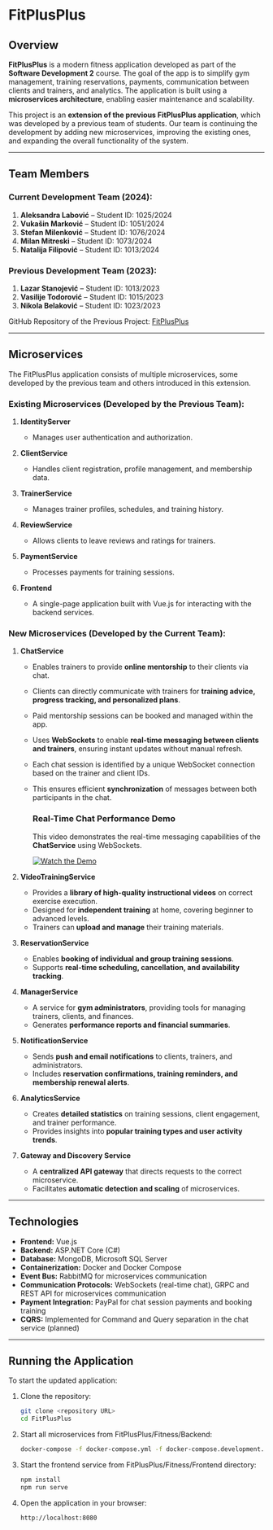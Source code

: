 # FitPlusPlus

## Overview

**FitPlusPlus** is a modern fitness application developed as part of the **Software Development 2** course. The goal of the app is to simplify gym management, training reservations, payments, communication between clients and trainers, and analytics. The application is built using a **microservices architecture**, enabling easier maintenance and scalability.

This project is an **extension of the previous FitPlusPlus application**, which was developed by a previous team of students. Our team is continuing the development by adding new microservices, improving the existing ones, and expanding the overall functionality of the system.

---

## Team Members

### Current Development Team (2024):

1. **Aleksandra Labović** – Student ID: 1025/2024&#x20;
2. **Vukašin Marković** – Student ID: 1051/2024
3. **Stefan Milenković** – Student ID: 1076/2024&#x20;
4. **Milan Mitreski** – Student ID: 1073/2024
5. **Natalija Filipović** – Student ID: 1013/2024

### Previous Development Team (2023):

1. **Lazar Stanojević** – Student ID: 1013/2023
2. **Vasilije Todorović** – Student ID: 1015/2023
3. **Nikola Belaković** – Student ID: 1023/2023

GitHub Repository of the Previous Project: [FitPlusPlus](https://github.com/lazars01/FitPlusPlus)

---

## Microservices

The FitPlusPlus application consists of multiple microservices, some developed by the previous team and others introduced in this extension.

### Existing Microservices (Developed by the Previous Team):

1. **IdentityServer**
   - Manages user authentication and authorization.

2. **ClientService**
   - Handles client registration, profile management, and membership data.

3. **TrainerService**
   - Manages trainer profiles, schedules, and training history.

4. **ReviewService**
   - Allows clients to leave reviews and ratings for trainers.

5. **PaymentService**
   - Processes payments for training sessions.

6. **Frontend**
   - A single-page application built with Vue.js for interacting with the backend services.

### New Microservices (Developed by the Current Team):

1. **ChatService**
   - Enables trainers to provide **online mentorship** to their clients via chat.
   - Clients can directly communicate with trainers for **training advice, progress tracking, and personalized plans**.
   - Paid mentorship sessions can be booked and managed within the app.
   - Uses **WebSockets** to enable **real-time messaging between clients and trainers**, ensuring instant updates without manual refresh.
   - Each chat session is identified by a unique WebSocket connection based on the trainer and client IDs.
   - This ensures efficient **synchronization** of messages between both participants in the chat.

      ### Real-Time Chat Performance Demo  
   
      This video demonstrates the real-time messaging capabilities of the **ChatService** using WebSockets.  
      
      [![Watch the Demo](https://img.youtube.com/vi/-41OJeE9N1I/0.jpg)](https://youtu.be/-41OJeE9N1I)  

2. **VideoTrainingService**
   - Provides a **library of high-quality instructional videos** on correct exercise execution.
   - Designed for **independent training** at home, covering beginner to advanced levels.
   - Trainers can **upload and manage** their training materials.

3. **ReservationService**
   - Enables **booking of individual and group training sessions**.
   - Supports **real-time scheduling, cancellation, and availability tracking**.

4. **ManagerService**
   - A service for **gym administrators**, providing tools for managing trainers, clients, and finances.
   - Generates **performance reports and financial summaries**.

5. **NotificationService**
   - Sends **push and email notifications** to clients, trainers, and administrators.
   - Includes **reservation confirmations, training reminders, and membership renewal alerts**.

6. **AnalyticsService**
   - Creates **detailed statistics** on training sessions, client engagement, and trainer performance.
   - Provides insights into **popular training types and user activity trends**.

7. **Gateway and Discovery Service**
   - A **centralized API gateway** that directs requests to the correct microservice.
   - Facilitates **automatic detection and scaling** of microservices.

---

## Technologies

- **Frontend:** Vue.js
- **Backend:** ASP.NET Core (C#)
- **Database:** MongoDB, Microsoft SQL Server
- **Containerization:** Docker and Docker Compose
- **Event Bus:** RabbitMQ for microservices communication
- **Communication Protocols:** WebSockets (real-time chat), GRPC and REST API for microservices communication
- **Payment Integration:** PayPal for chat session payments and booking training
- **CQRS:** Implemented for Command and Query separation in the chat service (planned)


---

## Running the Application

To start the updated application:

1. Clone the repository:

   ```bash
   git clone <repository URL>
   cd FitPlusPlus
   ```

2. Start all microservices from FitPlusPlus/Fitness/Backend:

   ```bash
   docker-compose -f docker-compose.yml -f docker-compose.development.yml up -d --build
   ```

3. Start the frontend service from FitPlusPlus/Fitness/Frontend directory:

   ```bash
   npm install
   npm run serve
   ```

4. Open the application in your browser:

   ```
   http://localhost:8080
   ```

